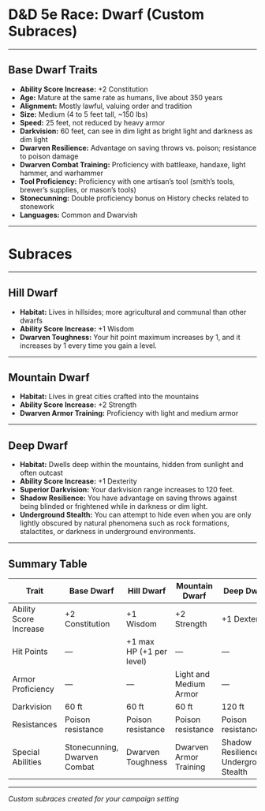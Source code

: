 # D&D 5e Race: Dwarf (Custom Subraces)

---

## Base Dwarf Traits

- **Ability Score Increase:** +2 Constitution  
- **Age:** Mature at the same rate as humans, live about 350 years  
- **Alignment:** Mostly lawful, valuing order and tradition  
- **Size:** Medium (4 to 5 feet tall, ~150 lbs)  
- **Speed:** 25 feet, not reduced by heavy armor  
- **Darkvision:** 60 feet, can see in dim light as bright light and darkness as dim light  
- **Dwarven Resilience:** Advantage on saving throws vs. poison; resistance to poison damage  
- **Dwarven Combat Training:** Proficiency with battleaxe, handaxe, light hammer, and warhammer  
- **Tool Proficiency:** Proficiency with one artisan’s tool (smith’s tools, brewer’s supplies, or mason’s tools)  
- **Stonecunning:** Double proficiency bonus on History checks related to stonework  
- **Languages:** Common and Dwarvish  

---

# Subraces

---

## Hill Dwarf

- **Habitat:** Lives in hillsides; more agricultural and communal than other dwarfs  
- **Ability Score Increase:** +1 Wisdom  
- **Dwarven Toughness:** Your hit point maximum increases by 1, and it increases by 1 every time you gain a level.  

---

## Mountain Dwarf

- **Habitat:** Lives in great cities crafted into the mountains  
- **Ability Score Increase:** +2 Strength  
- **Dwarven Armor Training:** Proficiency with light and medium armor  

---

## Deep Dwarf

- **Habitat:** Dwells deep within the mountains, hidden from sunlight and often outcast  
- **Ability Score Increase:** +1 Dexterity  
- **Superior Darkvision:** Your darkvision range increases to 120 feet.  
- **Shadow Resilience:** You have advantage on saving throws against being blinded or frightened while in darkness or dim light.  
- **Underground Stealth:** You can attempt to hide even when you are only lightly obscured by natural phenomena such as rock formations, stalactites, or darkness in underground environments.  

---

## Summary Table

| Trait                   | Base Dwarf                      | Hill Dwarf                     | Mountain Dwarf                 | Deep Dwarf                              |
|-------------------------|--------------------------------|--------------------------------|-------------------------------|----------------------------------------|
| Ability Score Increase  | +2 Constitution                | +1 Wisdom                      | +2 Strength                   | +1 Dexterity                          |
| Hit Points              | —                              | +1 max HP (+1 per level)       | —                             | —                                      |
| Armor Proficiency       | —                              | —                              | Light and Medium Armor         | —                                      |
| Darkvision             | 60 ft                          | 60 ft                          | 60 ft                         | 120 ft                                 |
| Resistances            | Poison resistance              | Poison resistance              | Poison resistance             | Poison resistance                       |
| Special Abilities       | Stonecunning, Dwarven Combat   | Dwarven Toughness              | Dwarven Armor Training        | Shadow Resilience, Underground Stealth |

---

*Custom subraces created for your campaign setting*


